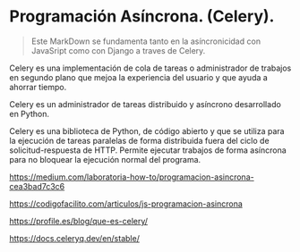 # Programación Asíncrona. (Celery).

> Este MarkDown se fundamenta tanto en la asíncronicidad con JavaSript como con Django a traves de Celery.

Celery es una implementación de cola de tareas o administrador de trabajos en segundo plano que mejoa la experiencia del usuario y que ayuda a ahorrar tiempo.

Celery es un administrador de tareas distribuido y asíncrono desarrollado en Python.

Celery es una biblioteca de Python, de código abierto y que se utiliza para la ejecución de tareas paralelas de forma distribuida fuera del ciclo de solicitud-respuesta de HTTP. Permite ejecutar trabajos de forma asíncrona para no bloquear la ejecución normal del programa.

https://medium.com/laboratoria-how-to/programacion-asincrona-cea3bad7c3c6

https://codigofacilito.com/articulos/js-programacion-asincrona

https://profile.es/blog/que-es-celery/

https://docs.celeryq.dev/en/stable/